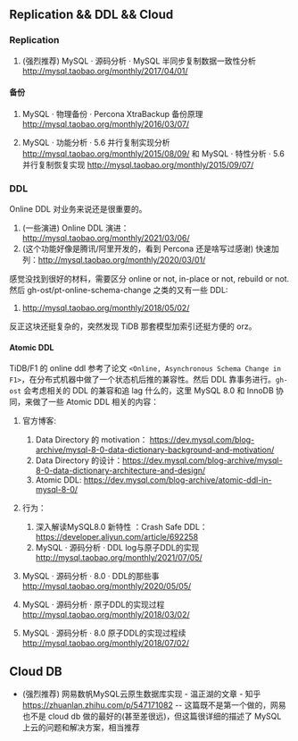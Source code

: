## Replication && DDL && Cloud

### Replication

1. (强烈推荐) MySQL · 源码分析 · MySQL 半同步复制数据一致性分析 http://mysql.taobao.org/monthly/2017/04/01/

#### 备份

1. MySQL · 物理备份 · Percona XtraBackup 备份原理 http://mysql.taobao.org/monthly/2016/03/07/

2. MySQL · 功能分析 · 5.6 并行复制实现分析 http://mysql.taobao.org/monthly/2015/08/09/ 和 MySQL · 特性分析 · 5.6 并行复制恢复实现 http://mysql.taobao.org/monthly/2015/09/07/


### DDL

Online DDL 对业务来说还是很重要的。

1. (一些演进) Online DDL 演进： http://mysql.taobao.org/monthly/2021/03/06/
2. (这个功能好像是腾讯/阿里开发的，看到 Percona 还是啥写过感谢) 快速加列：http://mysql.taobao.org/monthly/2020/03/01/

感觉没找到很好的材料，需要区分 online or not, in-place or not, rebuild or not. 然后 gh-ost/pt-online-schema-change 之类的又有一些 DDL:

1. http://mysql.taobao.org/monthly/2018/05/02/

反正这块还挺复杂的，突然发现 TiDB 那套模型加索引还挺方便的 orz。

#### Atomic DDL

TiDB/F1 的 online ddl 参考了论文 `<Online, Asynchronous Schema Change in F1>`，在分布式机器中做了一个状态机后推的兼容性。然后 DDL 靠事务进行。`gh-ost` 会考虑相关的 DDL 的兼容和追 lag 什么的，这里 MySQL 8.0 和 InnoDB 协同，来做了一些 Atomic DDL 相关的内容：

1. 官方博客:

   1. Data Directory 的 motivation： https://dev.mysql.com/blog-archive/mysql-8-0-data-dictionary-background-and-motivation/
   2. Data Directory 的设计：https://dev.mysql.com/blog-archive/mysql-8-0-data-dictionary-architecture-and-design/
   3. Atomic DDL: https://dev.mysql.com/blog-archive/atomic-ddl-in-mysql-8-0/

2. 行为：

   1. 深入解读MySQL8.0 新特性 ：Crash Safe DDL： https://developer.aliyun.com/article/692258
   2. MySQL · 源码分析 · DDL log与原子DDL的实现 http://mysql.taobao.org/monthly/2021/07/05/
3. MySQL · 源码分析 · 8.0 · DDL的那些事 http://mysql.taobao.org/monthly/2020/05/05/
4. MySQL · 源码分析 · 原子DDL的实现过程 http://mysql.taobao.org/monthly/2018/03/02/
5. MySQL · 源码分析 · 8.0 原子DDL的实现过程续 http://mysql.taobao.org/monthly/2018/07/02/


## Cloud DB

* (强烈推荐) 网易数帆MySQL云原生数据库实现 - 温正湖的文章 - 知乎
https://zhuanlan.zhihu.com/p/547171082 -- 这篇既不是第一个做的，网易也不是 cloud db 做的最好的(甚至差很远)，但这篇很详细的描述了 MySQL 上云的问题和解决方案，相当推荐